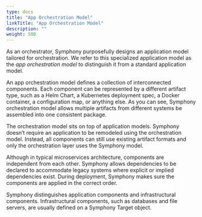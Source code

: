 ```yaml
---
type: docs
title: "App Orchestration Model"
linkTitle: "App Orchestration Model"
description: ""
weight: 500
---
```


As an orchestrator, Symphony purposefully designs an application model tailored for orchestration. We refer to this specialized application model as the *app orchestration model* to distinguish it from a standard application model.

An app orchestration model defines a collection of interconnected components. Each component can be represented by a different artifact type, such as a Helm Chart, a Kubernetes deployment spec, a Docker container, a configuration map, or anything else. As you can see, Symphony orchestration model allows multiple artifacts from different systems be assembled into one consistent package. 

The orchestration model sits on top of application models. Symphony doesn’t require an application to be remodeled using the orchestration model. Instead, all components can still use existing artifact formats and only the orchestration layer uses the Symphony model.

Although in typical microservices architecture, components are independent from each other. Symphony allows dependencies to be declared to accommodate legacy systems where explicit or implied dependencies exist. During deployment, Symphony makes sure the components are applied in the correct order.

Symphony distinguishes application components and infrastructural components. Infrastructural components, such as databases and file servers, are usually defined on a Symphony Target object. 
